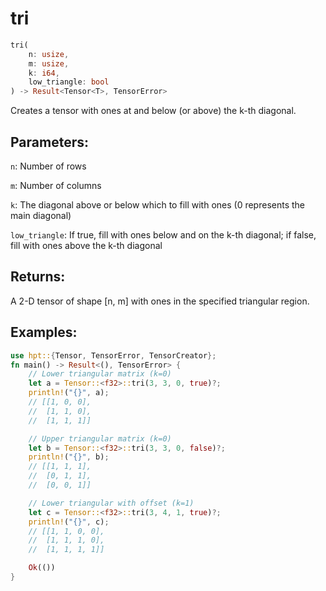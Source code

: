 # tri
```rust
tri(
    n: usize,
    m: usize,
    k: i64,
    low_triangle: bool
) -> Result<Tensor<T>, TensorError>
```
Creates a tensor with ones at and below (or above) the k-th diagonal.

## Parameters:
`n`: Number of rows

`m`: Number of columns

`k`: The diagonal above or below which to fill with ones (0 represents the main diagonal)

`low_triangle`: If true, fill with ones below and on the k-th diagonal; if false, fill with ones above the k-th diagonal

## Returns:
A 2-D tensor of shape [n, m] with ones in the specified triangular region.

## Examples:
```rust
use hpt::{Tensor, TensorError, TensorCreator};
fn main() -> Result<(), TensorError> {
    // Lower triangular matrix (k=0)
    let a = Tensor::<f32>::tri(3, 3, 0, true)?;
    println!("{}", a);
    // [[1, 0, 0],
    //  [1, 1, 0],
    //  [1, 1, 1]]

    // Upper triangular matrix (k=0)
    let b = Tensor::<f32>::tri(3, 3, 0, false)?;
    println!("{}", b);
    // [[1, 1, 1],
    //  [0, 1, 1],
    //  [0, 0, 1]]

    // Lower triangular with offset (k=1)
    let c = Tensor::<f32>::tri(3, 4, 1, true)?;
    println!("{}", c);
    // [[1, 1, 0, 0],
    //  [1, 1, 1, 0],
    //  [1, 1, 1, 1]]

    Ok(())
}
```